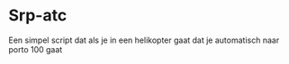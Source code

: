 # Srp-atc
Een simpel script dat als je in een helikopter gaat dat je automatisch naar porto 100 gaat 
